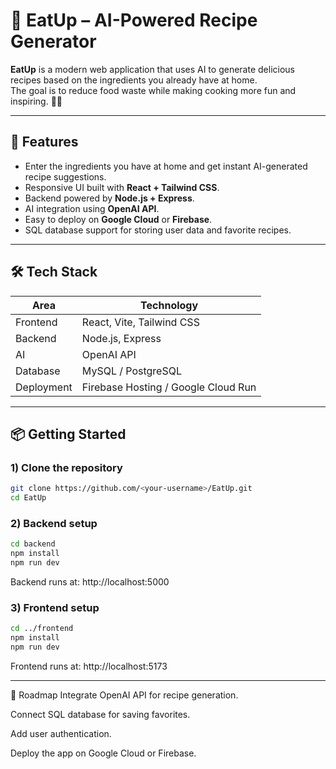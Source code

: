 # 🥗 EatUp – AI-Powered Recipe Generator

**EatUp** is a modern web application that uses AI to generate delicious recipes based on the ingredients you already have at home.  
The goal is to reduce food waste while making cooking more fun and inspiring. 🍳✨

---

## 🚀 Features

- Enter the ingredients you have at home and get instant AI-generated recipe suggestions.
- Responsive UI built with **React + Tailwind CSS**.
- Backend powered by **Node.js + Express**.
- AI integration using **OpenAI API**.
- Easy to deploy on **Google Cloud** or **Firebase**.
- SQL database support for storing user data and favorite recipes.

---

## 🛠️ Tech Stack

| Area       | Technology                          |
| ---------- | ----------------------------------- |
| Frontend   | React, Vite, Tailwind CSS           |
| Backend    | Node.js, Express                    |
| AI         | OpenAI API                          |
| Database   | MySQL / PostgreSQL                  |
| Deployment | Firebase Hosting / Google Cloud Run |

---

## 📦 Getting Started

### 1) Clone the repository

```bash
git clone https://github.com/<your-username>/EatUp.git
cd EatUp
```

### 2) Backend setup

```bash
cd backend
npm install
npm run dev
```

Backend runs at: http://localhost:5000

### 3) Frontend setup

```bash
cd ../frontend
npm install
npm run dev
```

Frontend runs at: http://localhost:5173

---

🌱 Roadmap
Integrate OpenAI API for recipe generation.

Connect SQL database for saving favorites.

Add user authentication.

Deploy the app on Google Cloud or Firebase.

